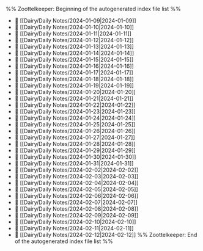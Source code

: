 %% Zoottelkeeper: Beginning of the autogenerated index file list  %%
- 📄 [[Dairy/Daily Notes/2024-01-09|2024-01-09]]
- 📄 [[Dairy/Daily Notes/2024-01-10|2024-01-10]]
- 📄 [[Dairy/Daily Notes/2024-01-11|2024-01-11]]
- 📄 [[Dairy/Daily Notes/2024-01-12|2024-01-12]]
- 📄 [[Dairy/Daily Notes/2024-01-13|2024-01-13]]
- 📄 [[Dairy/Daily Notes/2024-01-14|2024-01-14]]
- 📄 [[Dairy/Daily Notes/2024-01-15|2024-01-15]]
- 📄 [[Dairy/Daily Notes/2024-01-16|2024-01-16]]
- 📄 [[Dairy/Daily Notes/2024-01-17|2024-01-17]]
- 📄 [[Dairy/Daily Notes/2024-01-18|2024-01-18]]
- 📄 [[Dairy/Daily Notes/2024-01-19|2024-01-19]]
- 📄 [[Dairy/Daily Notes/2024-01-20|2024-01-20]]
- 📄 [[Dairy/Daily Notes/2024-01-21|2024-01-21]]
- 📄 [[Dairy/Daily Notes/2024-01-22|2024-01-22]]
- 📄 [[Dairy/Daily Notes/2024-01-23|2024-01-23]]
- 📄 [[Dairy/Daily Notes/2024-01-24|2024-01-24]]
- 📄 [[Dairy/Daily Notes/2024-01-25|2024-01-25]]
- 📄 [[Dairy/Daily Notes/2024-01-26|2024-01-26]]
- 📄 [[Dairy/Daily Notes/2024-01-27|2024-01-27]]
- 📄 [[Dairy/Daily Notes/2024-01-28|2024-01-28]]
- 📄 [[Dairy/Daily Notes/2024-01-29|2024-01-29]]
- 📄 [[Dairy/Daily Notes/2024-01-30|2024-01-30]]
- 📄 [[Dairy/Daily Notes/2024-01-31|2024-01-31]]
- 📄 [[Dairy/Daily Notes/2024-02-02|2024-02-02]]
- 📄 [[Dairy/Daily Notes/2024-02-03|2024-02-03]]
- 📄 [[Dairy/Daily Notes/2024-02-04|2024-02-04]]
- 📄 [[Dairy/Daily Notes/2024-02-05|2024-02-05]]
- 📄 [[Dairy/Daily Notes/2024-02-06|2024-02-06]]
- 📄 [[Dairy/Daily Notes/2024-02-07|2024-02-07]]
- 📄 [[Dairy/Daily Notes/2024-02-08|2024-02-08]]
- 📄 [[Dairy/Daily Notes/2024-02-09|2024-02-09]]
- 📄 [[Dairy/Daily Notes/2024-02-10|2024-02-10]]
- 📄 [[Dairy/Daily Notes/2024-02-11|2024-02-11]]
- 📄 [[Dairy/Daily Notes/2024-02-12|2024-02-12]]
%% Zoottelkeeper: End of the autogenerated index file list  %%
